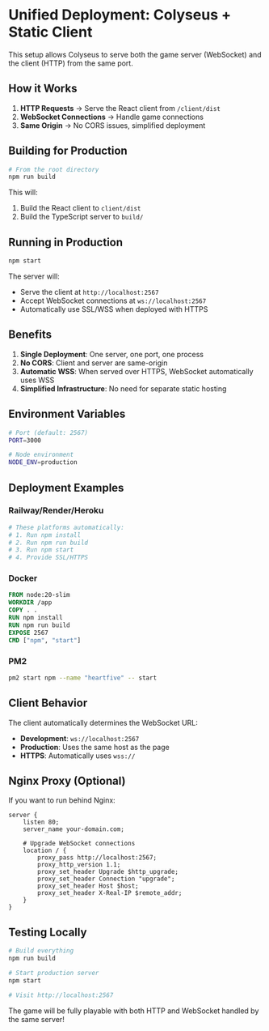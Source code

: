 # Unified Deployment: Colyseus + Static Client

This setup allows Colyseus to serve both the game server (WebSocket) and the client (HTTP) from the same port.

## How it Works

1. **HTTP Requests** → Serve the React client from `/client/dist`
2. **WebSocket Connections** → Handle game connections
3. **Same Origin** → No CORS issues, simplified deployment

## Building for Production

```bash
# From the root directory
npm run build
```

This will:
1. Build the React client to `client/dist`
2. Build the TypeScript server to `build/`

## Running in Production

```bash
npm start
```

The server will:
- Serve the client at `http://localhost:2567`
- Accept WebSocket connections at `ws://localhost:2567`
- Automatically use SSL/WSS when deployed with HTTPS

## Benefits

1. **Single Deployment**: One server, one port, one process
2. **No CORS**: Client and server are same-origin
3. **Automatic WSS**: When served over HTTPS, WebSocket automatically uses WSS
4. **Simplified Infrastructure**: No need for separate static hosting

## Environment Variables

```bash
# Port (default: 2567)
PORT=3000

# Node environment
NODE_ENV=production
```

## Deployment Examples

### Railway/Render/Heroku
```bash
# These platforms automatically:
# 1. Run npm install
# 2. Run npm run build
# 3. Run npm start
# 4. Provide SSL/HTTPS
```

### Docker
```dockerfile
FROM node:20-slim
WORKDIR /app
COPY . .
RUN npm install
RUN npm run build
EXPOSE 2567
CMD ["npm", "start"]
```

### PM2
```bash
pm2 start npm --name "heartfive" -- start
```

## Client Behavior

The client automatically determines the WebSocket URL:
- **Development**: `ws://localhost:2567`
- **Production**: Uses the same host as the page
- **HTTPS**: Automatically uses `wss://`

## Nginx Proxy (Optional)

If you want to run behind Nginx:

```nginx
server {
    listen 80;
    server_name your-domain.com;

    # Upgrade WebSocket connections
    location / {
        proxy_pass http://localhost:2567;
        proxy_http_version 1.1;
        proxy_set_header Upgrade $http_upgrade;
        proxy_set_header Connection "upgrade";
        proxy_set_header Host $host;
        proxy_set_header X-Real-IP $remote_addr;
    }
}
```

## Testing Locally

```bash
# Build everything
npm run build

# Start production server
npm start

# Visit http://localhost:2567
```

The game will be fully playable with both HTTP and WebSocket handled by the same server!